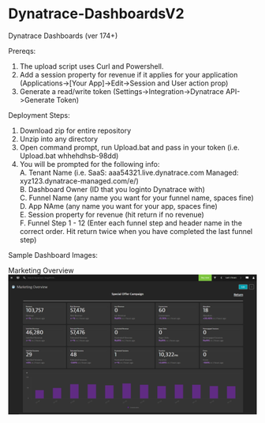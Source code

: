# Dynatrace-DashboardsV2
Dynatrace Dashboards (ver 174+)

Prereqs:

  1. The upload script uses Curl and Powershell. 
  2. Add a session property for revenue if it applies for your application (Applications->[Your App]->Edit->Session and User action prop)
  3. Generate a read/write token (Settings->Integration->Dynatrace API->Generate Token)

Deployment Steps:

  1. Download zip for entire repository
  2. Unzip into any directory
  3. Open command prompt, run Upload.bat and pass in your token (i.e. Upload.bat whhehdhsb-98dd)
  4. You will be prompted for the following info:<br/>
    A. Tenant Name (i.e. SaaS: aaa54321.live.dynatrace.com Managed: xyz123.dynatrace-managed.com/e/<Env UUID>)<br/>
    B. Dashboard Owner (ID that you loginto Dynatrace with)<br/>
    C. Funnel Name (any name you want for your funnel name, spaces fine)<br/>
    D. App NAme (any name you want for your app, spaces fine)<br/>
    E. Session property for revenue (hit return if no revenue)<br/>
    F. Funnel Step 1 - 12 (Enter each funnel step and header name in the correct order. Hit return twice when you have completed the last funnel step)<br/>
  
 Sample Dashboard Images:
  
  Marketing Overview
  ![Marketing Overview](Images/MarketingOverview.png)
